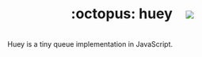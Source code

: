 <h1 align="center">:octopus: huey &nbsp;&nbsp; <img src="https://api.travis-ci.org/smendoza787/huey.svg?branch=master" /></h1>
<br>
Huey is a tiny queue implementation in JavaScript.
